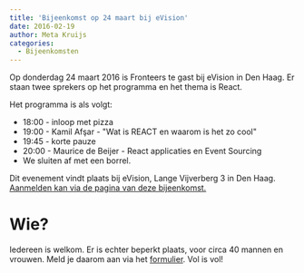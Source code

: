 ```yaml
---
title: 'Bijeenkomst op 24 maart bij eVision'
date: 2016-02-19
author: Meta Kruijs
categories:
  - Bijeenkomsten
---
```


Op donderdag 24 maart 2016 is Fronteers te gast bij eVision in Den Haag. Er staan twee sprekers op het programma en het thema is React.

Het programma is als volgt:

- 18:00 - inloop met pizza
- 19:00 - Kamil Afşar - "Wat is REACT en waarom is het zo cool"
- 19:45 - korte pauze
- 20:00 - Maurice de Beijer - React applicaties en Event Sourcing
- We sluiten af met een borrel.

Dit evenement vindt plaats bij eVision, Lange Vijverberg 3 in Den Haag. [Aanmelden kan via de pagina van deze bijeenkomst.](/bijeenkomsten/2016/evision)

# Wie?

Iedereen is welkom. Er is echter beperkt plaats, voor circa 40 mannen en vrouwen. Meld je daarom aan via het [formulier](https://fronteers.nl/bijeenkomsten/2016/evision). Vol is vol!

